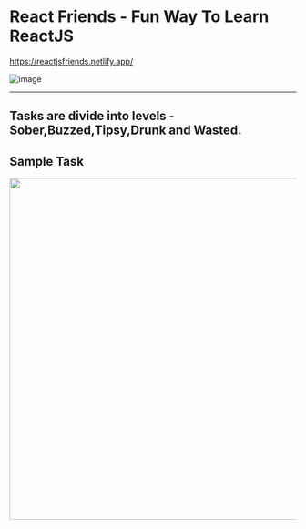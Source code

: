 # React Friends - Fun Way To Learn ReactJS
https://reactjsfriends.netlify.app/

![image](https://user-images.githubusercontent.com/39768115/117771295-92366480-b253-11eb-8e78-97be8a3330da.png)

---
## Tasks are divide into levels - Sober,Buzzed,Tipsy,Drunk and Wasted. 

## Sample Task
<p align="center">
  <img width="700" height="600" src="https://user-images.githubusercontent.com/39768115/117773615-273a5d00-b256-11eb-982e-abc8e5489a16.png">
</p>
